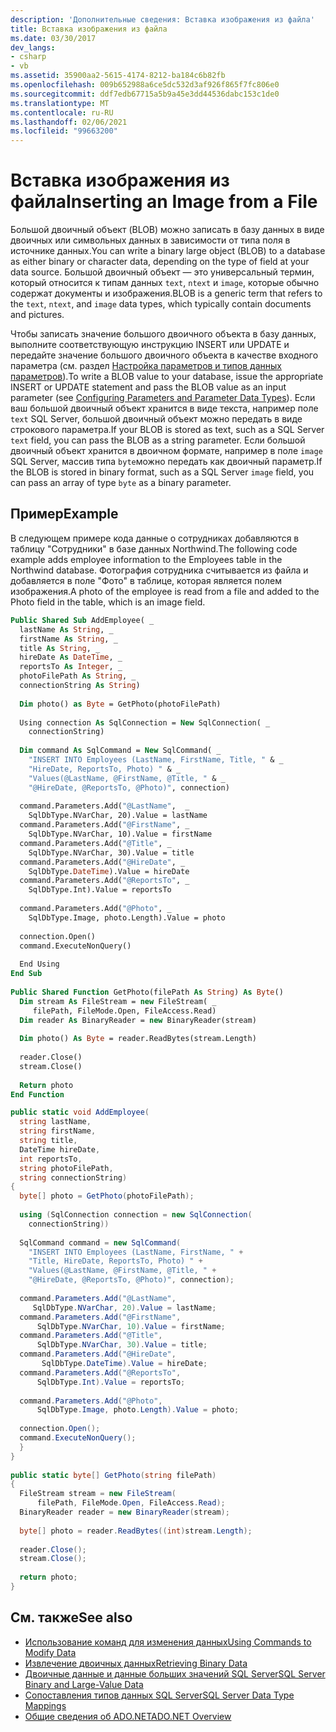 ```yaml
---
description: 'Дополнительные сведения: Вставка изображения из файла'
title: Вставка изображения из файла
ms.date: 03/30/2017
dev_langs:
- csharp
- vb
ms.assetid: 35900aa2-5615-4174-8212-ba184c6b82fb
ms.openlocfilehash: 009b652988a6ce5dc532d3af926f865f7fc806e0
ms.sourcegitcommit: ddf7edb67715a5b9a45e3dd44536dabc153c1de0
ms.translationtype: MT
ms.contentlocale: ru-RU
ms.lasthandoff: 02/06/2021
ms.locfileid: "99663200"
---
```

# <a name="inserting-an-image-from-a-file"></a><span data-ttu-id="a9912-103">Вставка изображения из файла</span><span class="sxs-lookup"><span data-stu-id="a9912-103">Inserting an Image from a File</span></span>

<span data-ttu-id="a9912-104">Большой двоичный объект (BLOB) можно записать в базу данных в виде двоичных или символьных данных в зависимости от типа поля в источнике данных.</span><span class="sxs-lookup"><span data-stu-id="a9912-104">You can write a binary large object (BLOB) to a database as either binary or character data, depending on the type of field at your data source.</span></span> <span data-ttu-id="a9912-105">Большой двоичный объект — это универсальный термин, который относится к типам данных `text`, `ntext` и `image`, которые обычно содержат документы и изображения.</span><span class="sxs-lookup"><span data-stu-id="a9912-105">BLOB is a generic term that refers to the `text`, `ntext`, and `image` data types, which typically contain documents and pictures.</span></span>  
  
 <span data-ttu-id="a9912-106">Чтобы записать значение большого двоичного объекта в базу данных, выполните соответствующую инструкцию INSERT или UPDATE и передайте значение большого двоичного объекта в качестве входного параметра (см. раздел [Настройка параметров и типов данных параметров](../configuring-parameters-and-parameter-data-types.md)).</span><span class="sxs-lookup"><span data-stu-id="a9912-106">To write a BLOB value to your database, issue the appropriate INSERT or UPDATE statement and pass the BLOB value as an input parameter (see [Configuring Parameters and Parameter Data Types](../configuring-parameters-and-parameter-data-types.md)).</span></span> <span data-ttu-id="a9912-107">Если ваш большой двоичный объект хранится в виде текста, например поле `text` SQL Server, большой двоичный объект можно передать в виде строкового параметра.</span><span class="sxs-lookup"><span data-stu-id="a9912-107">If your BLOB is stored as text, such as a SQL Server `text` field, you can pass the BLOB as a string parameter.</span></span> <span data-ttu-id="a9912-108">Если большой двоичный объект хранится в двоичном формате, например в поле `image` SQL Server, массив типа `byte`можно передать как двоичный параметр.</span><span class="sxs-lookup"><span data-stu-id="a9912-108">If the BLOB is stored in binary format, such as a SQL Server `image` field, you can pass an array of type `byte` as a binary parameter.</span></span>  
  
## <a name="example"></a><span data-ttu-id="a9912-109">Пример</span><span class="sxs-lookup"><span data-stu-id="a9912-109">Example</span></span>  

 <span data-ttu-id="a9912-110">В следующем примере кода данные о сотрудниках добавляются в таблицу "Сотрудники" в базе данных Northwind.</span><span class="sxs-lookup"><span data-stu-id="a9912-110">The following code example adds employee information to the Employees table in the Northwind database.</span></span> <span data-ttu-id="a9912-111">Фотография сотрудника считывается из файла и добавляется в поле "Фото" в таблице, которая является полем изображения.</span><span class="sxs-lookup"><span data-stu-id="a9912-111">A photo of the employee is read from a file and added to the Photo field in the table, which is an image field.</span></span>  
  
```vb  
Public Shared Sub AddEmployee( _  
  lastName As String, _  
  firstName As String, _  
  title As String, _  
  hireDate As DateTime, _  
  reportsTo As Integer, _  
  photoFilePath As String, _  
  connectionString As String)  
  
  Dim photo() as Byte = GetPhoto(photoFilePath)  
  
  Using connection As SqlConnection = New SqlConnection( _  
    connectionString)  
  
  Dim command As SqlCommand = New SqlCommand( _  
    "INSERT INTO Employees (LastName, FirstName, Title, " & _  
    "HireDate, ReportsTo, Photo) " & _  
    "Values(@LastName, @FirstName, @Title, " & _  
    "@HireDate, @ReportsTo, @Photo)", connection)
  
  command.Parameters.Add("@LastName",  _  
    SqlDbType.NVarChar, 20).Value = lastName  
  command.Parameters.Add("@FirstName", _  
    SqlDbType.NVarChar, 10).Value = firstName  
  command.Parameters.Add("@Title", _  
    SqlDbType.NVarChar, 30).Value = title  
  command.Parameters.Add("@HireDate", _  
    SqlDbType.DateTime).Value = hireDate  
  command.Parameters.Add("@ReportsTo", _  
    SqlDbType.Int).Value = reportsTo  
  
  command.Parameters.Add("@Photo", _  
    SqlDbType.Image, photo.Length).Value = photo  
  
  connection.Open()  
  command.ExecuteNonQuery()  
  
  End Using  
End Sub  
  
Public Shared Function GetPhoto(filePath As String) As Byte()  
  Dim stream As FileStream = new FileStream( _  
     filePath, FileMode.Open, FileAccess.Read)  
  Dim reader As BinaryReader = new BinaryReader(stream)  
  
  Dim photo() As Byte = reader.ReadBytes(stream.Length)  
  
  reader.Close()  
  stream.Close()  
  
  Return photo  
End Function  
```  
  
```csharp  
public static void AddEmployee(  
  string lastName,
  string firstName,
  string title,
  DateTime hireDate,
  int reportsTo,
  string photoFilePath,
  string connectionString)  
{  
  byte[] photo = GetPhoto(photoFilePath);  
  
  using (SqlConnection connection = new SqlConnection(  
    connectionString))  
  
  SqlCommand command = new SqlCommand(  
    "INSERT INTO Employees (LastName, FirstName, " +  
    "Title, HireDate, ReportsTo, Photo) " +  
    "Values(@LastName, @FirstName, @Title, " +  
    "@HireDate, @ReportsTo, @Photo)", connection);
  
  command.Parameters.Add("@LastName",
     SqlDbType.NVarChar, 20).Value = lastName;  
  command.Parameters.Add("@FirstName",
      SqlDbType.NVarChar, 10).Value = firstName;  
  command.Parameters.Add("@Title",
      SqlDbType.NVarChar, 30).Value = title;  
  command.Parameters.Add("@HireDate",
       SqlDbType.DateTime).Value = hireDate;  
  command.Parameters.Add("@ReportsTo",
      SqlDbType.Int).Value = reportsTo;  
  
  command.Parameters.Add("@Photo",  
      SqlDbType.Image, photo.Length).Value = photo;  
  
  connection.Open();  
  command.ExecuteNonQuery();  
  }  
}  
  
public static byte[] GetPhoto(string filePath)  
{  
  FileStream stream = new FileStream(  
      filePath, FileMode.Open, FileAccess.Read);  
  BinaryReader reader = new BinaryReader(stream);  
  
  byte[] photo = reader.ReadBytes((int)stream.Length);  
  
  reader.Close();  
  stream.Close();  
  
  return photo;  
}  
```  
  
## <a name="see-also"></a><span data-ttu-id="a9912-112">См. также</span><span class="sxs-lookup"><span data-stu-id="a9912-112">See also</span></span>

- [<span data-ttu-id="a9912-113">Использование команд для изменения данных</span><span class="sxs-lookup"><span data-stu-id="a9912-113">Using Commands to Modify Data</span></span>](../using-commands-to-modify-data.md)
- [<span data-ttu-id="a9912-114">Извлечение двоичных данных</span><span class="sxs-lookup"><span data-stu-id="a9912-114">Retrieving Binary Data</span></span>](../retrieving-binary-data.md)
- [<span data-ttu-id="a9912-115">Двоичные данные и данные больших значений SQL Server</span><span class="sxs-lookup"><span data-stu-id="a9912-115">SQL Server Binary and Large-Value Data</span></span>](sql-server-binary-and-large-value-data.md)
- [<span data-ttu-id="a9912-116">Сопоставления типов данных SQL Server</span><span class="sxs-lookup"><span data-stu-id="a9912-116">SQL Server Data Type Mappings</span></span>](../sql-server-data-type-mappings.md)
- [<span data-ttu-id="a9912-117">Общие сведения об ADO.NET</span><span class="sxs-lookup"><span data-stu-id="a9912-117">ADO.NET Overview</span></span>](../ado-net-overview.md)
